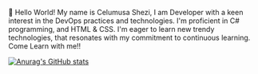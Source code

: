  👋 Hello World!
   My name is Celumusa Shezi, I am Developer with a keen interest in the DevOps practices and technologies. I'm proficient in C# programming, and HTML & CSS. I'm eager to learn new trendy technologies, that resonates with my commitment to continuous learning. Come Learn with me!!


[![Anurag's GitHub stats](https://github-readme-stats.vercel.app/api?username=C53Planett)](https://github.com/anuraghazra/github-readme-stats)
